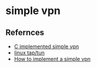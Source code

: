 
# simple vpn





## Refernces

- [C implemented simple vpn](https://github.com/gregnietsky/simpletun)
- [linux tap/tun](https://www.zhaohuabing.com/post/2020-02-24-linux-taptun/)
- [How to implement a simple vpn](https://paper.seebug.org/1648/)


